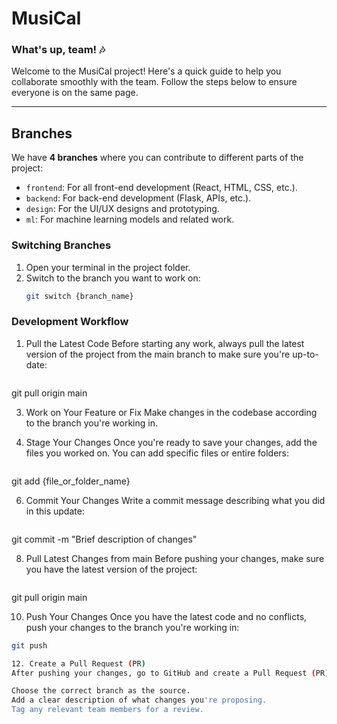 # MusiCal

### What's up, team! 🎶

Welcome to the MusiCal project! Here's a quick guide to help you collaborate smoothly with the team. Follow the steps below to ensure everyone is on the same page.

---

## Branches

We have **4 branches** where you can contribute to different parts of the project:

- `frontend`: For all front-end development (React, HTML, CSS, etc.).
- `backend`: For back-end development (Flask, APIs, etc.).
- `design`: For the UI/UX designs and prototyping.
- `ml`: For machine learning models and related work.

### Switching Branches

1. Open your terminal in the project folder.
2. Switch to the branch you want to work on:
   ```bash
   git switch {branch_name}

### Development Workflow

1. Pull the Latest Code
Before starting any work, always pull the latest version of the project from the main branch to make sure you're up-to-date:
   ```bash
git pull origin main

3. Work on Your Feature or Fix
Make changes in the codebase according to the branch you're working in.

4. Stage Your Changes
Once you're ready to save your changes, add the files you worked on. You can add specific files or entire folders:
   ```bash
git add {file_or_folder_name}

6. Commit Your Changes
Write a commit message describing what you did in this update:
   ```bash
git commit -m "Brief description of changes"

8. Pull Latest Changes from main
Before pushing your changes, make sure you have the latest version of the project:
   ```bash
git pull origin main

10. Push Your Changes
Once you have the latest code and no conflicts, push your changes to the branch you're working in:
   ```bash
git push

12. Create a Pull Request (PR)
After pushing your changes, go to GitHub and create a Pull Request (PR) to merge your code into the main branch. Make sure to:

Choose the correct branch as the source.
Add a clear description of what changes you're proposing.
Tag any relevant team members for a review.
